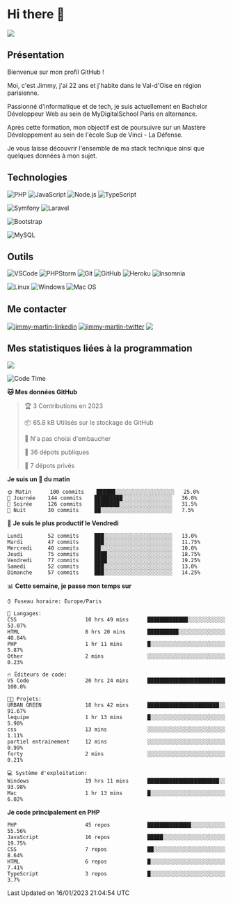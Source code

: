 # Hi there 👋

![](https://komarev.com/ghpvc/?username=jimmy-martin&color=1a1b27)

<!--
**jimmy-martin/jimmy-martin** is a ✨ _special_ ✨ repository because its `README.md` (this file) appears on your GitHub profile.

Here are some ideas to get you started:

- 🔭 I’m currently working on ...
- 🌱 I’m currently learning ...
- 👯 I’m looking to collaborate on ...
- 🤔 I’m looking for help with ...
- 💬 Ask me about ...
- 📫 How to reach me: ...
- 😄 Pronouns: ...
- ⚡ Fun fact: ...
-->

## Présentation

Bienvenue sur mon profil GitHub !

Moi, c'est Jimmy, j'ai 22 ans et j'habite dans le Val-d'Oise en région parisienne.

Passionné d'informatique et de tech, je suis actuellement en Bachelor Développeur Web au sein de MyDigitalSchool Paris en alternance.

Après cette formation, mon objectif est de poursuivre sur un Mastère Développement au sein de l'école Sup de Vinci - La Défense.

Je vous laisse découvrir l'ensemble de ma stack technique ainsi que quelques données à mon sujet.

## Technologies

<div>

![PHP](https://img.shields.io/badge/PHP-777BB4?style=for-the-badge&logo=php&logoColor=white) ![JavaScript](https://img.shields.io/badge/JavaScript-F7DF1E?style=for-the-badge&logo=javascript&logoColor=black) ![Node.js](https://img.shields.io/badge/Node.js-43853D?style=for-the-badge&logo=node.js&logoColor=white) ![TypeScript](https://img.shields.io/badge/TypeScript-007ACC?style=for-the-badge&logo=typescript&logoColor=white)

</div>
<div>

![Symfony](https://img.shields.io/badge/Symfony-092E20?style=for-the-badge&logo=symfony&logoColor=white) ![Laravel](https://img.shields.io/badge/Laravel-FF2D20?style=for-the-badge&logo=laravel&logoColor=white)

</div>
<div>

![Bootstrap](https://img.shields.io/badge/Bootstrap-563D7C?style=for-the-badge&logo=bootstrap&logoColor=white)

</div>
<div>

![MySQL](https://img.shields.io/badge/MySQL-4479A1?style=for-the-badge&logo=mysql&logoColor=white)

</div>

## Outils

![VSCode](https://img.shields.io/badge/VSCode-007ACC?style=for-the-badge&logo=visual-studio-code&logoColor=white)
![PHPStorm](http://img.shields.io/badge/-PHPStorm-181717?style=for-the-badge&logo=phpstorm&logoColor=white)
![Git](https://img.shields.io/badge/Git-E44C30?style=for-the-badge&logo=git&logoColor=white)
![GitHub](https://img.shields.io/badge/GitHub-100000?style=for-the-badge&logo=github&logoColor=white)
![Heroku](https://img.shields.io/badge/Heroku-6762a6?style=for-the-badge&logo=heroku&logoColor=white)
![Insomnia](https://img.shields.io/badge/Insomnia-5600cd?style=for-the-badge&logo=insomnia&logoColor=white)

![Linux](https://img.shields.io/badge/Linux-FCC624?style=for-the-badge&logo=linux&logoColor=white)
![Windows](https://img.shields.io/badge/Windows-0078D6?style=for-the-badge&logo=windows&logoColor=white)
![Mac OS](https://img.shields.io/badge/mac%20os-000000?style=for-the-badge&logo=apple&logoColor=white)

## Me contacter

<p>
<a href="https://www.linkedin.com/in/jimmy-martin-dev/" target="blank"><img align="center" src="https://img.shields.io/badge/-LinkedIn-0077B5?style=for-the-badge&logo=Linkedin&logoColor=white&link=https://www.linkedin.com/in/jimmy-martin-dev/" alt="jimmy-martin-linkedin"/></a>
<a href="https://twitter.com/jimmydev_" target="blank"><img align="center" src="https://img.shields.io/badge/-Twitter-1DA1F2?style=for-the-badge&logo=Twitter&logoColor=white&link=https://twitter.com/jimmydev_" alt="jimmy-martin-twitter"/></a>
 <a href="mailto:jimmy.martin952@gmail.com" target="blank"><img align="center" src="https://img.shields.io/badge/gmail-D14836?style=for-the-badge&logo=gmail&logoColor=white" /></a>
</p>

## Mes statistiques liées à la programmation

<a href="https://github-readme-stats.vercel.app/api/top-langs/?username=jimmy-martin&layout=compact">
  <img align="center" src="https://github-readme-stats.vercel.app/api/top-langs/?username=jimmy-martin&layout=compact"/>
</a>



<!--START_SECTION:waka-->
![Code Time](http://img.shields.io/badge/Code%20Time-1%2C413%20hrs%2026%20mins-blue)

**🐱 Mes données GitHub** 

> 🏆 3 Contributions en 2023
 > 
> 📦 65.8 kB Utilisés sur le stockage de GitHub 
 > 
> 🚫 N'a pas choisi d'embaucher
 > 
> 📜 36 dépots publiques 
 > 
> 🔑 7 dépots privés  
 > 
**Je suis un 🐤 du matin** 

```text
🌞 Matin      100 commits    ██████░░░░░░░░░░░░░░░░░░░   25.0% 
🌆 Journée    144 commits    █████████░░░░░░░░░░░░░░░░   36.0% 
🌃 Soirée     126 commits    ████████░░░░░░░░░░░░░░░░░   31.5% 
🌙 Nuit       30 commits     ██░░░░░░░░░░░░░░░░░░░░░░░   7.5%

```
📅 **Je suis le plus productif le Vendredi** 

```text
Lundi        52 commits     ███░░░░░░░░░░░░░░░░░░░░░░   13.0% 
Mardi        47 commits     ███░░░░░░░░░░░░░░░░░░░░░░   11.75% 
Mercredi     40 commits     ██░░░░░░░░░░░░░░░░░░░░░░░   10.0% 
Jeudi        75 commits     ████░░░░░░░░░░░░░░░░░░░░░   18.75% 
Vendredi     77 commits     ████░░░░░░░░░░░░░░░░░░░░░   19.25% 
Samedi       52 commits     ███░░░░░░░░░░░░░░░░░░░░░░   13.0% 
Dimanche     57 commits     ███░░░░░░░░░░░░░░░░░░░░░░   14.25%

```


📊 **Cette semaine, je passe mon temps sur** 

```text
⌚︎ Fuseau horaire: Europe/Paris

💬 Langages: 
CSS                      10 hrs 49 mins      █████████████░░░░░░░░░░░░   53.07% 
HTML                     8 hrs 20 mins       ██████████░░░░░░░░░░░░░░░   40.84% 
PHP                      1 hr 11 mins        █░░░░░░░░░░░░░░░░░░░░░░░░   5.87% 
Other                    2 mins              ░░░░░░░░░░░░░░░░░░░░░░░░░   0.23%

🔥 Éditeurs de code: 
VS Code                  20 hrs 24 mins      █████████████████████████   100.0%

🐱‍💻 Projets: 
URBAN GREEN              18 hrs 42 mins      ███████████████████████░░   91.67% 
lequipe                  1 hr 13 mins        █░░░░░░░░░░░░░░░░░░░░░░░░   5.98% 
css                      13 mins             ░░░░░░░░░░░░░░░░░░░░░░░░░   1.11% 
partiel entrainement     12 mins             ░░░░░░░░░░░░░░░░░░░░░░░░░   0.99% 
forty                    2 mins              ░░░░░░░░░░░░░░░░░░░░░░░░░   0.21%

💻 Système d'exploitation: 
Windows                  19 hrs 11 mins      ███████████████████████░░   93.98% 
Mac                      1 hr 13 mins        █░░░░░░░░░░░░░░░░░░░░░░░░   6.02%

```

**Je code principalement en PHP** 

```text
PHP                      45 repos            ██████████████░░░░░░░░░░░   55.56% 
JavaScript               16 repos            █████░░░░░░░░░░░░░░░░░░░░   19.75% 
CSS                      7 repos             ██░░░░░░░░░░░░░░░░░░░░░░░   8.64% 
HTML                     6 repos             █░░░░░░░░░░░░░░░░░░░░░░░░   7.41% 
TypeScript               3 repos             █░░░░░░░░░░░░░░░░░░░░░░░░   3.7%

```



 Last Updated on 16/01/2023 21:04:54 UTC
<!--END_SECTION:waka-->


